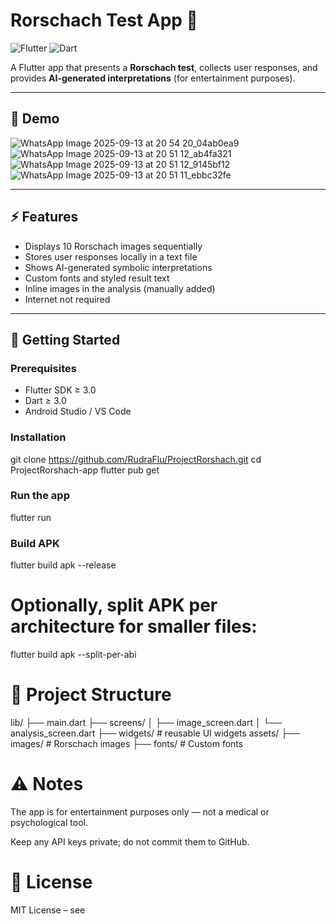 # Rorschach Test App 🖤

![Flutter](https://img.shields.io/badge/Flutter-3.0-blue?logo=flutter) ![Dart](https://img.shields.io/badge/Dart-3.0-blue?logo=dart)  

A Flutter app that presents a **Rorschach test**, collects user responses, and provides **AI-generated interpretations** (for entertainment purposes).  

---

## 📸 Demo

![WhatsApp Image 2025-09-13 at 20 54 20_04ab0ea9](https://github.com/user-attachments/assets/40a7e9a0-8c50-4127-99e4-e5ac9306a76a)
![WhatsApp Image 2025-09-13 at 20 51 12_ab4fa321](https://github.com/user-attachments/assets/964eff0b-e0e2-4867-9a14-0c33a9e5ba42)
![WhatsApp Image 2025-09-13 at 20 51 12_9145bf12](https://github.com/user-attachments/assets/4763333e-6319-419a-bf3b-d81e22304790)
![WhatsApp Image 2025-09-13 at 20 51 11_ebbc32fe](https://github.com/user-attachments/assets/5bd49e90-372a-4309-becf-ad148ca21cb0)


---

## ⚡ Features

- Displays 10 Rorschach images sequentially  
- Stores user responses locally in a text file  
- Shows AI-generated symbolic interpretations  
- Custom fonts and styled result text  
- Inline images in the analysis (manually added)  
- Internet not required
---

## 🚀 Getting Started

### Prerequisites

- Flutter SDK ≥ 3.0  
- Dart ≥ 3.0  
- Android Studio / VS Code  

### Installation

git clone https://github.com/RudraFlu/ProjectRorshach.git
cd ProjectRorshach-app
flutter pub get

### Run the app
flutter run

### Build APK
flutter build apk --release


# Optionally, split APK per architecture for smaller files:

flutter build apk --split-per-abi

# 📂 Project Structure
lib/
 ├── main.dart
 ├── screens/
 │    ├── image_screen.dart
 │    └── analysis_screen.dart
 ├── widgets/                # reusable UI widgets
assets/
 ├── images/                 # Rorschach images
 ├── fonts/                  # Custom fonts

# ⚠️ Notes

The app is for entertainment purposes only — not a medical or psychological tool.

Keep any API keys private; do not commit them to GitHub.

# 📄 License

MIT License – see 
